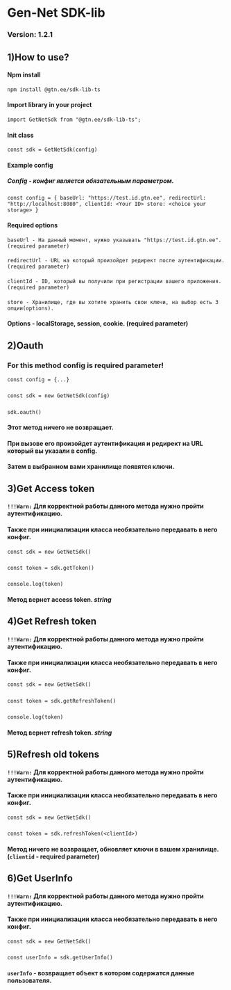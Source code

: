 # Gen-Net SDK-lib
### Version: 1.2.1

## 1)How to use?
#### Npm install
`npm install @gtn.ee/sdk-lib-ts`
#### Import library in your project
`import GetNetSdk from "@gtn.ee/sdk-lib-ts";`
#### Init class
`const sdk = GetNetSdk(config)`
#### Example config
##### *Config* - конфиг является обязательным параметром.
`const config = {
    baseUrl: "https://test.id.gtn.ee",
    redirectUrl: "http://localhost:8080",
    clientId: <Your ID>
    store: <choice your storage>
}`
#### Required options
`baseUrl - На данный момент, нужно указывать "https://test.id.gtn.ee". (required parameter)`
####
`redirectUrl - URL на который произойдет редирект после аутентификации. (required parameter)`
####
`clientId - ID, который вы получили при регистрации вашего приложения. (required parameter)`
####
`store - Хранилище, где вы хотите хранить свои ключи, на выбор есть 3 опции(options).`
#### Options - localStorage, session, cookie. (required parameter)
## 2)Oauth
### For this method config is required parameter!
`const config = {...}`
#####
`const sdk = new GetNetSdk(config)`
#####
`sdk.oauth()`
#### Этот метод ничего не возвращает. 
#### При вызове его произойдет аутентификация и редирект на URL который вы указали в config.
#### Затем в выбранном вами хранилище появятся ключи.
## 3)Get Access token
#### `!!!Warn:` Для корректной работы данного метода нужно пройти аутентификацию. 
#### Также при инициализации класса необязательно передавать в него конфиг. 
`const sdk = new GetNetSdk()`
#####
`const token = sdk.getToken()`
#####
`console.log(token)`
#### Метод вернет access token. *string*
## 4)Get Refresh token
#### `!!!Warn:` Для корректной работы данного метода нужно пройти аутентификацию.
#### Также при инициализации класса необязательно передавать в него конфиг.
`const sdk = new GetNetSdk()`
#####
`const token = sdk.getRefreshToken()`
#####
`console.log(token)`
#### Метод вернет refresh token. *string*
## 5)Refresh old tokens
#### `!!!Warn:` Для корректной работы данного метода нужно пройти аутентификацию.
#### Также при инициализации класса необязательно передавать в него конфиг.
`const sdk = new GetNetSdk()`
#####
`const token = sdk.refreshToken(<clientId>)`
#### Метод ничего не возвращает, обновляет ключи в вашем хранилище. (`clientid` - required parameter)
## 6)Get UserInfo
#### `!!!Warn:` Для корректной работы данного метода нужно пройти аутентификацию.
#### Также при инициализации класса необязательно передавать в него конфиг.
`const sdk = new GetNetSdk()`
#####
`const userInfo = sdk.getUserInfo()`
#### `userInfo` - возвращает объект в котором содержатся данные пользователя.

